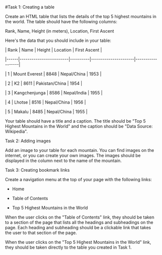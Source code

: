#Task 1: Creating a table

Create an HTML table that lists the details of the top 5 highest mountains in the world. The table should have the following columns:

Rank, Name, Height (in meters), Location, First Ascent

Here's the data that you should include in your table:

| Rank | Name | Height | Location | First Ascent |

|------|-------------------------|----------|----------------------|------------------|

| 1 | Mount Everest | 8848 | Nepal/China | 1953 |

| 2 | K2 | 8611 | Pakistan/China | 1954 |

| 3 | Kangchenjunga | 8586 | Nepal/India | 1955 |

| 4 | Lhotse | 8516 | Nepal/China | 1956 |

| 5 | Makalu | 8485 | Nepal/China | 1955 |

Your table should have a title and a caption. The title should be "Top 5 Highest Mountains in the World" and the caption should be "Data Source: Wikipedia".

Task 2: Adding images

Add an image to your table for each mountain. You can find images on the internet, or you can create your own images. The images should be displayed in the column next to the name of the mountain.

Task 3: Creating bookmark links

Create a navigation menu at the top of your page with the following links:

- Home

- Table of Contents

- Top 5 Highest Mountains in the World

When the user clicks on the "Table of Contents" link, they should be taken to a section of the page that lists all the headings and subheadings on the page. Each heading and subheading should be a clickable link that takes the user to that section of the page.

When the user clicks on the "Top 5 Highest Mountains in the World" link, they should be taken directly to the table you created in Task 1.